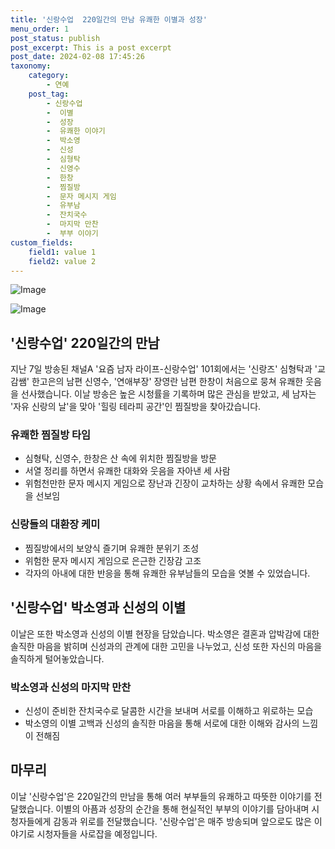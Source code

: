 ```yaml
---
title: '신랑수업  220일간의 만남 유쾌한 이별과 성장'
menu_order: 1
post_status: publish
post_excerpt: This is a post excerpt
post_date: 2024-02-08 17:45:26
taxonomy:
    category:
        - 연예
    post_tag:
        - 신랑수업
        -  이별
        -  성장
        -  유쾌한 이야기
        -  박소영
        -  신성
        -  심형탁
        -  신영수
        -  한창
        -  찜질방
        -  문자 메시지 게임
        -  유부남
        -  잔치국수
        -  마지막 만찬
        -  부부 이야기
custom_fields:
    field1: value 1
    field2: value 2
---
```


![Image](https://ssl.pstatic.net/mimgnews/image/382/2024/02/08/0001105869_001_20240208105901350.jpg?type=w540)

![Image](https://mimgnews.pstatic.net/image/382/2024/02/08/0001105869_002_20240208105901384.jpg?type=w540)

## '신랑수업' 220일간의 만남
지난 7일 방송된 채널A '요즘 남자 라이프-신랑수업' 101회에서는 '신랑즈' 심형탁과 '교감쌤' 한고은의 남편 신영수, '연애부장' 장영란 남편 한창이 처음으로 뭉쳐 유쾌한 웃음을 선사했습니다. 이날 방송은 높은 시청률을 기록하며 많은 관심을 받았고, 세 남자는 '자유 신랑의 날'을 맞아 '힐링 테라피 공간'인 찜질방을 찾아갔습니다.
### 유쾌한 찜질방 타임
- 심형탁, 신영수, 한창은 산 속에 위치한 찜질방을 방문
- 서열 정리를 하면서 유쾌한 대화와 웃음을 자아낸 세 사람
- 위험천만한 문자 메시지 게임으로 장난과 긴장이 교차하는 상황 속에서 유쾌한 모습을 선보임
### 신랑들의 대환장 케미
- 찜질방에서의 보양식 즐기며 유쾌한 분위기 조성
- 위험한 문자 메시지 게임으로 은근한 긴장감 고조
- 각자의 아내에 대한 반응을 통해 유쾌한 유부남들의 모습을 엿볼 수 있었습니다.
## '신랑수업' 박소영과 신성의 이별
이날은 또한 박소영과 신성의 이별 현장을 담았습니다. 박소영은 결혼과 압박감에 대한 솔직한 마음을 밝히며 신성과의 관계에 대한 고민을 나누었고, 신성 또한 자신의 마음을 솔직하게 털어놓았습니다.
### 박소영과 신성의 마지막 만찬
- 신성이 준비한 잔치국수로 달콤한 시간을 보내며 서로를 이해하고 위로하는 모습
- 박소영의 이별 고백과 신성의 솔직한 마음을 통해 서로에 대한 이해와 감사의 느낌이 전해짐
## 마무리
이날 '신랑수업'은 220일간의 만남을 통해 여러 부부들의 유쾌하고 따뜻한 이야기를 전달했습니다. 이별의 아픔과 성장의 순간을 통해 현실적인 부부의 이야기를 담아내며 시청자들에게 감동과 위로를 전달했습니다. '신랑수업'은 매주 방송되며 앞으로도 많은 이야기로 시청자들을 사로잡을 예정입니다.
